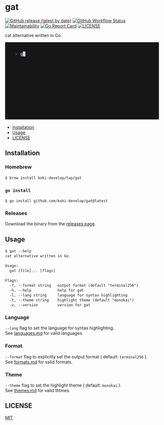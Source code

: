 # gat

[![GitHub release (latest by date)](https://img.shields.io/github/v/release/koki-develop/gat)](https://github.com/koki-develop/gat/releases/latest)
[![GitHub Workflow Status](https://img.shields.io/github/actions/workflow/status/koki-develop/gat/build.yml?logo=github)](https://github.com/koki-develop/gat/actions/workflows/build.yml)
[![Maintainability](https://img.shields.io/codeclimate/maintainability/koki-develop/gat?style=flat&logo=codeclimate)](https://codeclimate.com/github/koki-develop/gat/maintainability)
[![Go Report Card](https://goreportcard.com/badge/github.com/koki-develop/gat)](https://goreportcard.com/report/github.com/koki-develop/gat)
[![LICENSE](https://img.shields.io/github/license/koki-develop/gat)](./LICENSE)

cat alternative written in Go.

![demo](./docs/demo.gif)

- [Installation](#installation)
- [Usage](#usage)
- [LICENSE](#license)

## Installation

### Homebrew

```console
$ brew install koki-develop/tap/gat
```

### `go install`

```console
$ go install github.com/koki-develop/gat@latest
```

### Releases

Download the binary from the [releases page](https://github.com/koki-develop/gat/releases/latest).

## Usage

```console
$ gat --help
cat alternative written in Go.

Usage:
  gat [file]... [flags]

Flags:
  -f, --format string   output format (default "terminal256")
  -h, --help            help for gat
  -l, --lang string     language for syntax highlighting
  -t, --theme string    highlight theme (default "monokai")
  -v, --version         version for gat
```

### Language

`--lang` flag to set the language for syntax highlighting.  
See [languages.md](./docs/languages.md) for valid languages.

### Format

`--format` flag to explicitly set the output format ( default: `terminal256` ).  
See [formats.md](./docs/formats.md) for valid formats.

### Theme

`--theme` flag to set the highlight theme ( default: `monokai` ).  
See [themes.md](./docs/themes.md) for valid thtmes.

## LICENSE

[MIT](./LICENSE)
